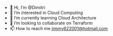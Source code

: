 - 👋 Hi, I’m @Dimitri 
- 👀 I’m interested in Cloud Computing
- 🌱 I’m currently learning Cloud Architecture
- 💞️ I’m looking to collaborate on Terraform
- 📫 How to reach me jimmy622001@hotmail.com

<!---
jimmy622001/jimmy622001 is a ✨ special ✨ repository because its `README.md` (this file) appears on your GitHub profile.
You can click the Preview link to take a look at your changes.
--->
